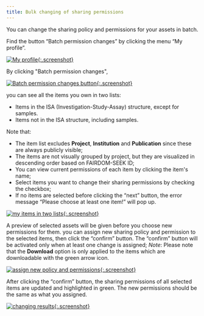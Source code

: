 ```yaml
---
title: Bulk changing of sharing permissions
---
```



You can change the sharing policy and permissions for your assets in batch.

Find the button “Batch permission changes” by clicking the menu “My profile”.

[![My profile](/images/user-guide/bulk-permission-change/link-to-button.png){:.screenshot}](/images/user-guide/bulk-permission-change/link-to-button.png)

By clicking "Batch permission changes",

[![Batch permission changes button](/images/user-guide/bulk-permission-change/button.png){:.screenshot}](/images/user-guide/bulk-permission-change/button.png)

you can see all the items you own in two lists: 
* Items in the ISA (Investigation-Study-Assay) structure, except for samples.
* Items not in the ISA structure, including samples.

Note that:
* The item list excludes **Project**, **Institution** and **Publication** since these are always publicly visible;
* The items are not visually grouped by project, but they are visualized in descending order based on FAIRDOM-SEEK ID;
* You can view current permissions of each item by clicking the item's name;
* Select items you want to change their sharing permissions by checking the checkbox;
* If no items are selected before clicking the “next” button, the error message “Please choose at least one item!” will pop up.

[![my items in two lists](/images/user-guide/bulk-permission-change/two-lists.png){:.screenshot}](/images/user-guide/bulk-permission-change/two-lists.png)

A preview of selected assets will be given before you choose new permissions for them. you can assign new sharing policy and permission to the selected items, then click the “confirm” button. The “confirm” button will be activated only when at least one change is assigned;
*Note*: Please note that the **Download** option is only applied to the items which are downloadable with the green arrow icon. 

[![assign new policy and permissions](/images/user-guide/bulk-permission-change/new-policy-and-permission.png){:.screenshot}](/images/user-guide/bulk-permission-change/new-policy-and-permission.png)

After clicking the “confirm” button, the sharing permissions of all selected items are updated and highlighted in green. The new permissions should be the same as what you assigned.

[![changing results](/images/user-guide/bulk-permission-change/results.png){:.screenshot}](/images/user-guide/bulk-permission-change/results.png)




